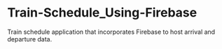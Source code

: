# Train-Schedule_Using-Firebase
Train schedule application that incorporates Firebase to host arrival and departure data.

